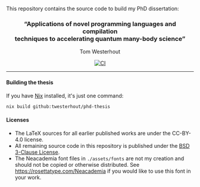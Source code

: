 This repository contains the source code to build my PhD dissertation:

<div align="center">
<h3>
“Applications of novel programming languages and compilation<br/>
techniques to accelerating quantum many-body science”
</h3>
<p>Tom Westerhout</p>

[![CI](https://github.com/twesterhout/phd-thesis/actions/workflows/ci.yml/badge.svg?branch=main)](https://github.com/twesterhout/phd-thesis/actions/workflows/ci.yml)

</div>

---

#### Building the thesis

If you have [Nix](https://nixos.org/) installed, it's just one command:

```sh
nix build github:twesterhout/phd-thesis
```

#### Licenses

- The LaTeX sources for all earlier published works are under the CC-BY-4.0 license.
- All remaining source code in this repository is published under the [BSD 3-Clause License](./LICENSE).
- The Neacademia font files in `./assets/fonts` are not my creation and should not be copied or otherwise distributed. See https://rosettatype.com/Neacademia if you would like to use this font in your work.
